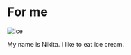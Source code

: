 # For me
![ice](https://raw.githubusercontent.com/Nik1407-lock/for-me/38a6f0e19ac96c89cd2dc7e16c340a345245337f/cold)

My name is Nikita. I like to eat ice cream.
